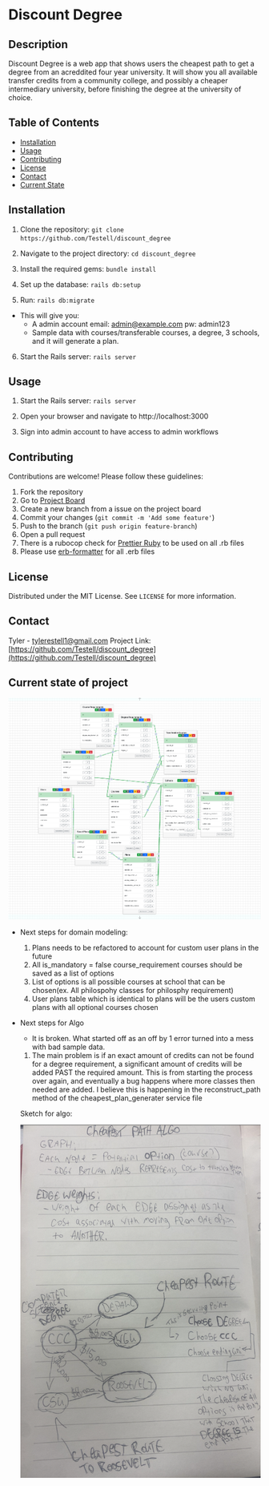 # Discount Degree

## Description
Discount Degree is a web app that shows users the cheapest path to get a degree from an acreddited four year university.
It will show you all available transfer credits from a community college, and possibly a cheaper intermediary university, before finishing the degree at the university of choice. 

## Table of Contents
- [Installation](#installation)
- [Usage](#usage)
- [Contributing](#contributing)
- [License](#license)
- [Contact](#contact)
- [Current State](#current-state-of-project)

## Installation

1. Clone the repository:
`git clone https://github.com/Testell/discount_degree`

2. Navigate to the project directory:
`cd discount_degree`

3. Install the required gems:
`bundle install`

4. Set up the database:
`rails db:setup`

5. Run:
`rails db:migrate`
  - This will give you:
    - A admin account email: admin@example.com pw: admin123
    - Sample data with courses/transferable courses, a degree, 3 schools, and it will generate a plan.

6. Start the Rails server:
`rails server`

## Usage

1. Start the Rails server:
`rails server`

2. Open your browser and navigate to http://localhost:3000

3. Sign into admin account to have access to admin workflows

## Contributing

Contributions are welcome! Please follow these guidelines:

1. Fork the repository
2. Go to [Project Board](https://github.com/users/Testell/projects/2/views/1)
3. Create a new branch from a issue on the project board
4. Commit your changes (`git commit -m 'Add some feature'`)
5. Push to the branch (`git push origin feature-branch`)
6. Open a pull request
7. There is a rubocop check for [Prettier Ruby](https://github.com/prettier/plugin-ruby) to be used on all .rb files
8. Please use [erb-formatter](https://github.com/nebulab/erb-formatter) for all .erb files

## License
Distributed under the MIT License. See `LICENSE` for more information.

## Contact

Tyler - [tylerestell1@gmail.com](mailto:tylerestell1@gmail.com)
Project Link: [https://github.com/Testell/discount_degree](https://github.com/Testell/discount_degree)

## Current state of project
![ERD](image-1.png)

- Next steps for domain modeling:
  1. Plans needs to be refactored to account for custom user plans in the future
  2. All is_mandatory = false course_requirement courses should be saved as a list of options
  3. List of options is all possible courses at school that can be chosen(ex. All philospohy classes for philosphy requirement)
  4. User plans table which is identical to plans will be the users custom plans with all optional courses chosen

- Next steps for Algo
  - It is broken. What started off as an off by 1 error turned into a mess with bad sample data.
  1. The main problem is if an exact amount of credits can not be found for a degree requirement, a significant amount
      of credits will be added PAST the required amount. This is from starting the process over again, and eventually a bug happens where 
      more classes then needed are added. I believe this is happening in the reconstruct_path method of the cheapest_plan_generater service file
  
  Sketch for algo:

  ![Alt text](image-2.png)
